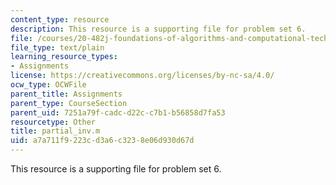 ```yaml
---
content_type: resource
description: This resource is a supporting file for problem set 6.
file: /courses/20-482j-foundations-of-algorithms-and-computational-techniques-in-systems-biology-spring-2006/a7a711f9223cd3a6c3238e06d930d67d_partial_inv.m
file_type: text/plain
learning_resource_types:
- Assignments
license: https://creativecommons.org/licenses/by-nc-sa/4.0/
ocw_type: OCWFile
parent_title: Assignments
parent_type: CourseSection
parent_uid: 7251a79f-cadc-d22c-c7b1-b56858d7fa53
resourcetype: Other
title: partial_inv.m
uid: a7a711f9-223c-d3a6-c323-8e06d930d67d
---
```

This resource is a supporting file for problem set 6.